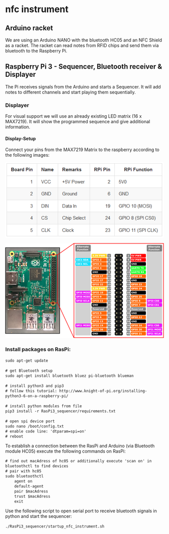 # nfc instrument

## Arduino racket
We are using an Arduino NANO with the bluetooth HC05 and an NFC Shield as a racket. 
The racket can read notes from RFID chips and send them via bluetooth to the Raspberry Pi. 

## Raspberry Pi 3 - Sequencer, Bluetooth receiver & Displayer
The Pi receives signals from the Arduino and starts a Sequencer. 
It will add notes to different channels and start playing them sequentially.

### Displayer
For visual support we will use an already existing LED matrix (16 x MAX7219). 
It will show the programmed sequence and give additional information.

#### Display-Setup

Connect your pins from the MAX7219 Matrix to the raspberry according to the following images:

![Cable connection](RasPi3_sequencer/images/LEDMatrix_cable_connecting.png)

![Pin Layout](RasPi3_sequencer/images/raspi3-pin-layout.png)

### Install packages on RasPi:
```
sudo apt-get update

# get Bluetooth setup
sudo apt-get install bluetooth bluez pi-bluetooth blueman

# install python3 and pip3
# follow this tutorial: http://www.knight-of-pi.org/installing-python3-6-on-a-raspberry-pi/

# install python modules from file
pip3 install -r RasPi3_sequencer/requirements.txt

# open spi device port
sudo nano /boot/config.txt
# enable code line: 'dtparam=spi=on'
# reboot
```

To establish a connection between the RasPi and Arduino (via Bluetooth module HC05) execute the following commands on RasPi:
```
# find out macAdress of hc05 or additionally execute 'scan on' in bluetoothctl to find devices
# pair with hc05
sudo bluetoothctl
    agent on
    default-agent
    pair $macAdress
    trust $macAdress
    exit
```

Use the following script to open serial port to receive bluetooth signals in python and start the sequencer:

```./RasPi3_sequencer/startup_nfc_instrument.sh```